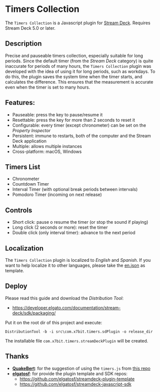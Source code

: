 # Timers Collection

The `Timers Collection` is a Javascript plugin for [Stream Deck](https://developer.elgato.com/documentation/stream-deck/). Requires Stream Deck 5.0 or later.

## Description

Precise and pauseable timers collection, especially suitable for long periods. Since the default timer (from the *Stream Deck* category) is quite inaccurate for periods of many hours, the `Timers Collection` plugin was developed with the idea of using it for long periods, such as workdays. To do this, the plugin saves the system time when the timer starts, and calculates the difference. This ensures that the measurement is accurate even when the timer is set to many hours.

## Features:

- Pauseable: press the key to pause/resume it
- Resettable: press the key for more than 2 seconds to reset it
- Configurable: every timer (except chronometer) can be set on the *Property Inspector*
- Persistent: immune to restarts, both of the computer and the Stream Deck application
- Multiple: allows multiple instances
- Cross-platform: macOS, Windows

## Timers List

- Chronometer
- Countdown Timer
- Interval Timer (with optional break periods between intervals)
- Pomodoro Timer (incoming on next release)

## Controls
- Short click: pause o resume the timer (or stop the sound if playing)
- Long click (2 seconds or more): reset the timer
- Double click (only interval timer): advance to the next period

## Localization

The `Timers Collection` plugin is localized to *English* and *Spanish*. If you want to help localize it to other languages, please take the [en.json](https://github.com/x7bit/streamdeck-timers-collection/blob/main/src/com.x7bit.timers.sdPlugin/en.json) as template.

## Deploy

Please read this guide and download the *Distribution Tool*:

- https://developer.elgato.com/documentation/stream-deck/sdk/packaging/

Put it on the root dir of this project and execute:

`DistributionTool -b -i src\com.x7bit.timers.sdPlugin -o release_dir`

The installable file `com.x7bit.timers.streamDeckPlugin` will be created.

## Thanks

- **[QuakeBert](https://www.reddit.com/user/QuakeBert/)**: for the suggestion of using the `timers.js` from [this repo](https://github.com/elgatosf/streamdeck-timerfix/blob/master/com.streamdeck.timerfix.sdPlugin/js/timers.js)
- **[elgatosf](https://github.com/elgatosf)**: for provide the plugin template and SDK repos:
    - https://github.com/elgatosf/streamdeck-plugin-template
    - https://github.com/elgatosf/streamdeck-javascript-sdk